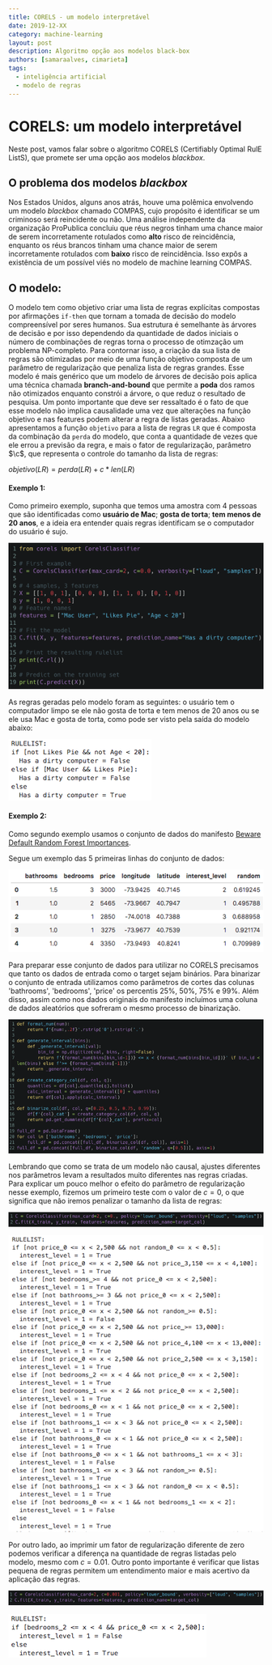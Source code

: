 ```yaml
---
title: CORELS - um modelo interpretável
date: 2019-12-XX
category: machine-learning
layout: post
description: Algoritmo opção aos modelos black-box
authors: [samaraalves, cimarieta]
tags:
  - inteligência artificial
  - modelo de regras
---
```


# CORELS: um modelo interpretável
Neste post, vamos falar sobre o algoritmo CORELS (Certifiably Optimal RulE ListS), que promete ser uma opção aos modelos _blackbox_.
## O problema dos modelos _blackbox_
Nos Estados Unidos, alguns anos atrás, houve uma polêmica envolvendo um modelo _blackbox_ chamado COMPAS, cujo propósito é identificar se um criminoso será reincidente ou não. Uma análise independente da organização ProPublica concluiu que réus negros tinham uma chance maior de serem incorretamente rotulados como **alto** risco de reincidência, enquanto os réus brancos tinham uma chance maior de serem incorretamente rotulados com **baixo** risco de reincidência. Isso expôs a existência de um possível viés no modelo de machine learning COMPAS.

## O modelo:

O modelo tem como objetivo criar uma lista de regras explícitas compostas por afirmações `if-then` que tornam a tomada de decisão do modelo compreensível por seres humanos. Sua estrutura é semelhante às árvores de decisão e por isso dependendo da quantidade de dados iniciais o número de combinações de regras torna o processo de otimzação um problema NP-completo. Para contornar isso, a criação da sua lista de regras são otimizadas por meio de uma função objetivo composta de um parâmetro de regularização que penaliza lista de regras grandes. Esse modelo é mais genérico que um modelo de árvores de decisão pois aplica uma técnica chamada **branch-and-bound** que permite a **poda** dos ramos não otimizados enquanto constrói a árvore, o que reduz o resultado de pesquisa. Um ponto importante que deve ser ressaltado é o fato de que esse modelo não implica causalidade uma vez que alterações na função objetivo e nas features podem alterar a regra de listas geradas. Abaixo apresentamos a função `objetivo` para a lista de regras `LR` que é composta da combinação da `perda` do modelo, que conta a quantidade de vezes que ele errou a previsão da regra, e  mais o fator de regularização, parâmetro $\c$, que representa o controle do tamanho da lista de regras:

$objetivo(LR) = perda(LR) + c * len(LR)$


#### Exemplo 1:
Como primeiro exemplo, suponha que temos uma amostra com 4 pessoas que são identificadas como **usuário de Mac**; **gosta de torta**; **tem menos de 20 anos**, e a ideia era entender quais regras identificam se o computador do usuário é sujo.

![NVIDIA](../images/corels-1.png)

As regras geradas pelo modelo foram as seguintes: o usuário tem o computador limpo se ele não gosta de torta e tem menos de 20 anos ou se ele usa Mac e gosta de torta, como pode ser visto pela saída do modelo abaixo:

![NVIDIA](../images/corels-2.png)

#### Exemplo 2:
Como segundo exemplo usamos o conjunto de dados do manifesto [Beware Default Random Forest Importances](https://explained.ai/rf-importance/).

Segue um exemplo das 5 primeiras linhas do conjunto de dados:

![NVIDIA](../images/corels-3.png)

Para preparar esse conjunto de dados para utilizar no CORELS precisamos que tanto os dados de entrada como o target sejam binários. Para binarizar o conjunto de entrada utilizamos como parâmetros de cortes das colunas 'bathrooms', 'bedrooms', 'price' os percentis 25%, 50%, 75% e 99%. Além disso, assim como nos dados originais do manifesto incluímos uma coluna de dados aleatórios que sofreram o mesmo processo de binarização.

![NVIDIA](../images/corels-4.png)

 Lembrando que como se trata de um modelo não causal, ajustes diferentes nos parâmetros levam a resultados muito diferentes nas regras criadas. Para explicar um pouco melhor o efeito do parâmetro de regularização nesse exemplo, fizemos um primeiro teste com o valor de $c=0$, o que significa que não iremos penalizar o tamanho da lista de regras:

![NVIDIA](../images/corels-5.png)

![NVIDIA](../images/corels-6.png)

Por outro lado, ao imprimir um fator de regularização diferente de zero podemos verificar a diferença na quantidade de regras listadas pelo modelo, mesmo com $c=0.01$. Outro ponto importante é verificar que listas pequena de regras permitem um entendimento maior e mais acertivo da aplicação das regras.

![NVIDIA](../images/corels-7.png)

![NVIDIA](../images/corels-8.png)